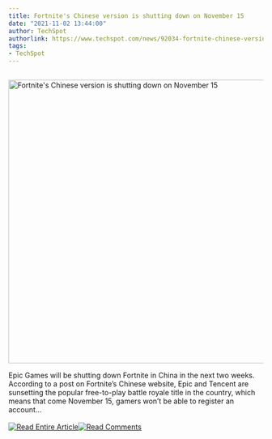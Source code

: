 ```yaml
---
title: Fortnite's Chinese version is shutting down on November 15
date: "2021-11-02 13:44:00"
author: TechSpot
authorlink: https://www.techspot.com/news/92034-fortnite-chinese-version-shutting-down-november-15.html
tags:
- TechSpot
---
```

<a href="https://www.techspot.com/news/92034-fortnite-chinese-version-shutting-down-november-15.html" target="_blank"><img src="https://static.techspot.com/images2/news/ts3_thumbs/2021/11/2021-11-02-ts3_thumbs-359.jpg" width="800" height="560" style="padding: 15px 0" title="Fortnite's Chinese version is shutting down on November 15" /></a><br />Epic Games will be shutting down Fortnite in China in the next two weeks. According to a post on Fortnite’s Chinese website, Epic and Tencent are sunsetting the popular free-to-play battle royale title in the country, which means that come November 15, gamers won’t be able to register an account...<br /><br /><a href="https://www.techspot.com/news/92034-fortnite-chinese-version-shutting-down-november-15.html"><img src="https://static.techspot.com/images/rss/rss_buttons_01.png" border="0" alt="Read Entire Article" /></a><a href="https://www.techspot.com/news/92034-fortnite-chinese-version-shutting-down-november-15.html#comments"><img src="https://static.techspot.com/images/rss/rss_buttons_02.png" border="0" alt="Read Comments" /></a><br /><br />